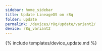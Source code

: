 ```yaml
---
sidebar: home_sidebar
title: Update LineageOS on r8q
folder: update
permalink: /devices/r8q/update/variant2/
device: r8q_variant2
---
```

{% include templates/device_update.md %}
